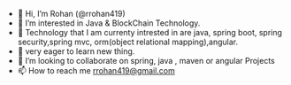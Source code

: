 - 👋 Hi, I’m Rohan (@rrohan419)
- 👀 I’m interested in Java & BlockChain Technology.
- 🌱 Technology that I am currenty intrested in are java, spring boot, spring security,spring mvc, orm(object relational mapping),angular.
- 🌱 very eager to learn new thing. 
- 💞️ I’m looking to collaborate on spring, java , maven or angular Projects
- 📫 How to reach me rrohan419@gmail.com

<!---
rrohan419/rrohan419 is a ✨ special ✨ repository because its `README.md` (this file) appears on your GitHub profile.
You can click the Preview link to take a look at your changes.
--->
